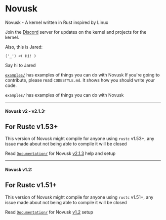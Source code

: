 # Novusk

Novusk - A kernel written in Rust inspired by Linux

Join the [Discord](https://discord.gg/hcVcCugVFP) server for updates on the kernel and projects for the kernel.

Also, this is Jared:
```commandline
('_') <( Hi! )
```

Say hi to Jared


 

[``examples/``](https://github.com/NathanMcMillan54/novusk/tree/examples/examples) has examples of things you can do 
with Novusk
If you're going to contribute, please read ``CODESTYLE.md``. It shows how you should write your code.

``examples/`` has examples of things you can do with Novusk

---

#### Novusk v2 - v2.1.3:

## For Rustc v1.53+

This version of Novusk might compile for anyone using ``rustc`` v1.53+, any issue made about not being able to compile 
it will be closed

Read [``Documentation/``](https://github.com/NathanMcMillan54/novusk/tree/v2.1.3/Documentation) for Novusk
[v2.1.3](https://github.com/NathanMcMillan54/novusk/releases/tag/v2.1.3) help and setup

---

#### Novusk v1.2:

## For Rustc v1.51+

This version of Novusk might compile for anyone using ``rustc`` v1.51+, any issue made about not being able to compile
it will be closed

Read [``Documentation/``](https://github.com/NathanMcMillan54/novusk/tree/v1.2/Documentation) for Novusk
[v1.2](https://github.com/NathanMcMillan54/novusk/releases/tag/v1.2) setup
 
